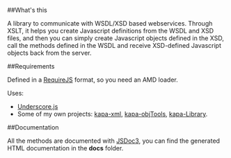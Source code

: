 ##What's this

A library to communicate with WSDL/XSD based webservices. Through XSLT, it helps you create Javascript definitions from the WSDL and XSD files, and then you can simply create Javascript objects defined in the XSD, call the methods defined in the WSDL and receive XSD-defined Javascript objects back from the server.

##Requirements

Defined in a [RequireJS](http://requirejs.org/) format, so you need an AMD loader.

Uses: 
 - [Underscore.js](http://underscorejs.org/)
 - Some of my own projects: [kapa-xml](https://github.com/bazmegakapa/kapa-xsd), [kapa-objTools](https://github.com/bazmegakapa/), [kapa-Library](kapa-Library).

##Documentation

All the methods are documented with [JSDoc3](https://github.com/jsdoc3/jsdoc), you can find the generated HTML documentation in the **docs** folder.
